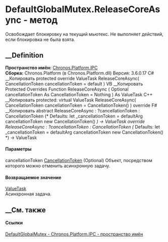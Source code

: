 # DefaultGlobalMutex.ReleaseCoreAsync - метод
Освобождает блокировку на текущий мьютекс. Не выполняет действий, если
блокировка не была взята.
## __Definition
 **Пространство имён:** [Chronos.Platform.IPC](N_Chronos_Platform_IPC.htm)  
 **Сборка:** Chronos.Platform (в Chronos.Platform.dll) Версия: 3.6.0.17
C# __Копировать
     protected override ValueTask ReleaseCoreAsync(
    	CancellationToken cancellationToken = default
    )
VB __Копировать
     Protected Overrides Function ReleaseCoreAsync ( 
    	Optional cancellationToken As CancellationToken = Nothing
    ) As ValueTask
C++ __Копировать
     protected:
    virtual ValueTask ReleaseCoreAsync(
    	CancellationToken cancellationToken = CancellationToken()
    ) override
F# __Копировать
     abstract ReleaseCoreAsync : 
            ?cancellationToken : CancellationToken 
    (* Defaults:
            let _cancellationToken = defaultArg cancellationToken new CancellationToken()
    *)
    -> ValueTask 
    override ReleaseCoreAsync : 
            ?cancellationToken : CancellationToken 
    (* Defaults:
            let _cancellationToken = defaultArg cancellationToken new CancellationToken()
    *)
    -> ValueTask 
#### Параметры
cancellationToken
[CancellationToken](https://learn.microsoft.com/dotnet/api/system.threading.cancellationtoken)
(Optional)
    Объект, посредством которого можно отменить асинхронную задачу.
#### Возвращаемое значение
[ValueTask](https://learn.microsoft.com/dotnet/api/system.threading.tasks.valuetask)  
Асинхронная задача.
##  __См. также
#### Ссылки
[DefaultGlobalMutex - ](T_Chronos_Platform_IPC_DefaultGlobalMutex.htm)
[Chronos.Platform.IPC - пространство имён](N_Chronos_Platform_IPC.htm)

